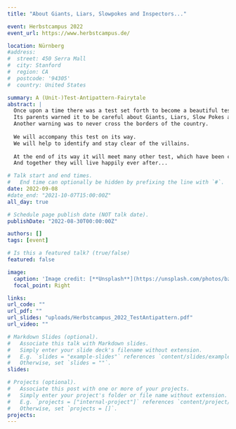 ```yaml
---
title: "About Giants, Liars, Slowpokes and Inspectors..."

event: Herbstcampus 2022
event_url: https://www.herbstcampus.de/

location: Nürnberg
#address:
#  street: 450 Serra Mall
#  city: Stanford
#  region: CA
#  postcode: '94305'
#  country: United States

summary: A (Unit-)Test-Antipattern-Fairytale
abstract: |
  Once upon a time there was a test set forth to become a beautiful test.
  Its parents warned it to be careful about Giants, Liars, Slow Pokes and all sorts of other villains which would cross its way.
  Another warning was to never cross the borders of the country.
  
  We will accompany this test on its way.
  We will help to identify and stay clear of the villains.
  
  At the end of its way it will meet many other test, which have been careful as well.
  And together they will live happily ever after...

# Talk start and end times.
#   End time can optionally be hidden by prefixing the line with `#`.
date: 2022-09-08
#date_end: "2021-10-07T15:00:00Z"
all_day: true

# Schedule page publish date (NOT talk date).
publishDate: "2022-08-30T00:00:00Z"

authors: []
tags: [event]

# Is this a featured talk? (true/false)
featured: false

image:
  caption: 'Image credit: [**Unsplash**](https://unsplash.com/photos/bzdhc5b3Bxs)'
  focal_point: Right

links:
url_code: ""
url_pdf: ""
url_slides: "uploads/Herbstcampus_2022_TestAntipattern.pdf"
url_video: ""

# Markdown Slides (optional).
#   Associate this talk with Markdown slides.
#   Simply enter your slide deck's filename without extension.
#   E.g. `slides = "example-slides"` references `content/slides/example-slides.md`.
#   Otherwise, set `slides = ""`.
slides:

# Projects (optional).
#   Associate this post with one or more of your projects.
#   Simply enter your project's folder or file name without extension.
#   E.g. `projects = ["internal-project"]` references `content/project/deep-learning/index.md`.
#   Otherwise, set `projects = []`.
projects:
---
```

